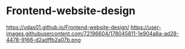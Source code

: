 # Frontend-website-design

https://vdas01.github.io/Frontend-website-design/
https://user-images.githubusercontent.com/72196604/178045811-1e904a8a-ad28-4478-9166-d2adffb2a07b.png
